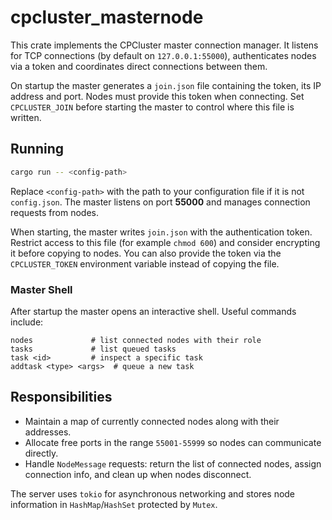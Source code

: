 # cpcluster_masternode

This crate implements the CPCluster master connection manager. It listens for TCP connections (by default on `127.0.0.1:55000`), authenticates nodes via a token and coordinates direct connections between them.

On startup the master generates a `join.json` file containing the token, its IP address and port. Nodes must provide this token when connecting. Set `CPCLUSTER_JOIN` before starting the master to control where this file is written.

## Running

```bash
cargo run -- <config-path>
```

Replace `<config-path>` with the path to your configuration file if it is not `config.json`. The master listens on port **55000** and manages connection requests from nodes.

When starting, the master writes `join.json` with the authentication token. Restrict access to this file (for example `chmod 600`) and consider encrypting it before copying to nodes. You can also provide the token via the `CPCLUSTER_TOKEN` environment variable instead of copying the file.

### Master Shell

After startup the master opens an interactive shell. Useful commands include:

```
nodes             # list connected nodes with their role
tasks             # list queued tasks
task <id>         # inspect a specific task
addtask <type> <args>  # queue a new task
```

## Responsibilities

- Maintain a map of currently connected nodes along with their addresses.
- Allocate free ports in the range `55001-55999` so nodes can communicate directly.
- Handle `NodeMessage` requests: return the list of connected nodes, assign connection info, and clean up when nodes disconnect.

The server uses `tokio` for asynchronous networking and stores node information in `HashMap`/`HashSet` protected by `Mutex`.
